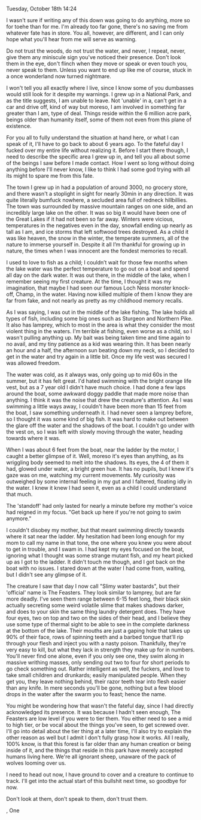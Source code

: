Tuesday, October 18th 14:24


I wasn't sure if writing any of this down was going to do anything, more so for toehe than for me. I'm already too far gone, there's no saving me from whatever fate has in store. You all, however, are different, and I can only hope what you'll hear from me will serve as warning. 

Do not trust the woods, do not trust the water, and never, I repeat, never, give them any miniscule sign you've noticed their presence. Don't look them in the eye, don't flinch when they move or speak or even touch you, never speak to them. Unless you want to end up like me of course, stuck in a once wonderland now turned nightmare. 

I won't tell you all exactly where I live, since I know some of you dumbasses would still look for it despite my warnings. I grew up in a National Park, and as the title suggests, I am unable to leave. Not 'unable' in a, can't get in a car and drive off, kind of way but moreso, I am involved in something far greater than I am, type of deal. Things reside within the 6 million acre park, beings older than humanity itself, some of them not even from this plane of existence. 

For you all to fully understand the situation at hand here, or what I can speak of it, I'll have to go back to about 6 years ago. To the fateful day I fucked over my entire life without realizing it. Before I start there though, I need to describe the specific area I grew up in, and tell you all about some of the beings I saw before I made contact. How I went so long without doing anything before I'll never know, I like to think I had some god trying with all its might to spare me from this fate. 

The town I grew up in had a population of around 3000, no grocery store, and there wasn't a stoplight in sight for nearly 30min in any direction. It was quite literally bumfuck nowhere, a secluded area full of redneck hillbillies. The town was surrounded by massive mountain ranges on one side, and an incredibly large lake on the other. It was so big it would have been one of the Great Lakes if it had not been so far away. Winters were vicious, temperatures in the negatives even in the day, snowfall ending up nearly as tall as I am, and ice storms that left softwood trees destroyed. As a child it was like heaven, the snow in the winter, the temperate summers, all of the nature to immerse yourself in. Despite it all I’m thankful for growing up in nature, the times when I was innocent are the fondest memories to recall. 

I used to love to fish as a child; I couldn’t wait for those few months when the lake water was the perfect temperature to go out on a boat and spend all day on the dark water. It was out there, in the middle of the lake, when I remember seeing my first creature. At the time, I thought it was my imagination, that maybe I had seen our famous Loch Ness monster knock-off, Champ, in the water. Having now killed multiple of them I know they are far from fake, and not nearly as pretty as my childhood memory recalls. 

As I was saying, I was out in the middle of the lake fishing. The lake holds all types of fish, including some big ones such as Sturgeon and Northern Pike. It also has lamprey, which to most in the area is what they consider the most violent thing in the waters. I'm terrible at fishing, even worse as a child, so I wasn't pulling anything up. My bait was being taken time and time again to no avail, and my tiny patience as a kid was wearing thin. It has been nearly an hour and a half, the afternoon sun beating down my neck, so I decided to get in the water and try again in a little bit. Once my life vest was secured I was allowed freedom. 

The water was cold, as it always was, only going up to mid 60s in the summer, but it has felt great. I'd hated swimming with the bright orange life vest, but as a 7 year old I didn't have much choice. I had done a few laps around the boat, some awkward doggy paddle that made more noise than anything. I think it was the noise that drew the creature's attention. As I was swimming a little ways away, I couldn't have been more than 15 feet from the boat, I saw something underneath it. I had never seen a lamprey before, so I thought it was some kind of big fish. It was hard to make out between the glare off the water and the shadows of the boat. I couldn't go under with the vest on, so I was left with slowly moving through the water, heading towards where it was. 

When I was about 6 feet from the boat, near the ladder by the motor, I caught a better glimpse of it. Well, moreso it's eyes than anything, as its wriggling body seemed to melt into the shadows. Its eyes, the 4 of them it had, glowed under water, a bright green hue. It has no pupils, but I knew it's gaze was on me, watching my current movements. My curiosity was outweighed by some internal feeling in my gut and I faltered, floating idly in the water. I knew it knew I had seen it, even as a child I could understand that much. 

The 'standoff' had only lasted for nearly a minute before my mother's voice had reigned in my focus. "Get back up here if you're not going to swim anymore."

I couldn't disobey my mother, but that meant swimming directly towards where it sat near the ladder. My hesitation had been long enough for my mom to call my name in that tone, the one where you knew you were about to get in trouble, and I swam in. I had kept my eyes focused on the boat, ignoring what I thought was some strange mutant fish, and my heart picked up as I got to the ladder. It didn't touch me though, and I got back on the boat with no issues. I stared down at the water I had come from, waiting, but I didn't see any glimpse of it. 

The creature I saw that day I now call "Slimy water bastards", but their 'official' name is The Feasters. They look similar to lamprey, but are far more deadly. I've seen them range between 6-15 feet long, their black skin actually secreting some weird volatile slime that makes shadows darker, and does to your skin the same thing laundry detergent does. They have four eyes, two on top and two on the sides of their head, and I believe they use some type of thermal sight to be able to see in the complete darkness at the bottom of the lake. Their mouths are just a gaping hole that takes up 90% of their face, rows of spinning teeth and a barbed tongue that'll rip through your flesh and inject you with a nasty poison. Thankfully, they're very easy to kill, but what they lack in strength they make up for in numbers. You'll never find one alone, even if you only see one, they swim along in massive writhing masses, only sending out two to four for short periods to go check something out. Rather intelligent as well, the fuckers, and love to take small children and drunkards; easily manipulated people. When they get you, they leave nothing behind, their razor teeth tear into flesh easier than any knife. In mere seconds you'll be gone, nothing but a few blood drops in the water after the swarm you to feast; hence the name. 

You might be wondering how that wasn't the fateful day, since I had directly acknowledged its presence. It was because I hadn't seen enough, The Feasters are low level if you were to tier them. You either need to see a mid to high tier, or be vocal about the things you've seen, to get screwed over. I'll go into detail about the tier thing at a later time, I'll also try to explain the other reason as well but I admit I don't fully grasp how it works. All I really, 100% know, is that this forest is far older than any human creation or being inside of it, and the things that reside in this park have merely accepted humans living here. We're all ignorant sheep, unaware of the pack of wolves looming over us. 

I need to head out now, I have ground to cover and a creature to continue to track. I'll get into the actual start of this bullshit next time, so goodbye for now. 

Don't look at them, don't speak to them, don't trust them. 

,
One